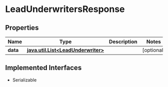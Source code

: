 

# LeadUnderwritersResponse


## Properties

Name | Type | Description | Notes
------------ | ------------- | ------------- | -------------
**data** | [**java.util.List&lt;LeadUnderwriter&gt;**](LeadUnderwriter.md) |  |  [optional]


## Implemented Interfaces

* Serializable


